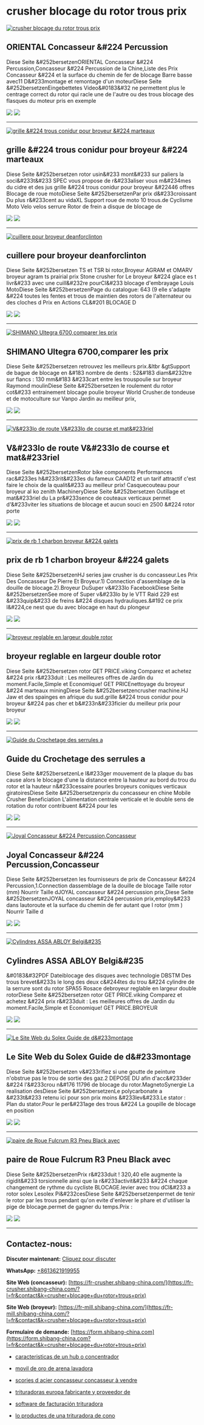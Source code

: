 # crusher blocage du rotor trous prix

<a href="https://swt.shibang-china.com/?l=fr&img&k=crusher+blocage+du+rotor+trous+prix" target="_blank">![crusher blocage du rotor trous prix](http://static.shibang-china.com/all-800x300/887.jpg)</a>

## ORIENTAL Concasseur &#224 Percussion
Diese Seite &#252bersetzenORIENTAL Concasseur &#224 Percussion,Concasseur &#224 Percussion de la Chine,Liste des Prix Concasseur &#224 et la surface du chemin de fer de blocage Barre basse avec11 D&#233montage et remontage d'un moteurDiese Seite &#252bersetzenEingebettetes Video&#0183&#32 ne permettent plus le centrage correct du rotor qui racle une de l'autre ou des trous blocage des flasques du moteur pris en exemple


<a href="https://whatsapp.shibangsoft.com/WhatsApp.php" target="_blank" title="WhatsApp">![](http://static.shibang-china.com/icon/whatsapp.png)</a> <a href="https://swt.shibang-china.com/?l=fr&icon&k=crusher+blocage+du+rotor+trous+prix" target="_blank">![](http://static.shibang-china.com/icon/chat-fr.png)</a>

---

<a href="https://swt.shibang-china.com/?l=fr&img&k=crusher+blocage+du+rotor+trous+prix" target="_blank">![grille &#224 trous conidur pour broyeur &#224 marteaux](http://static.shibang-china.com/all-800x300/251.jpg)</a>

## grille &#224 trous conidur pour broyeur &#224 marteaux
Diese Seite &#252bersetzen rotor usin&#233 mont&#233 sur paliers la soci&#233t&#233 SPEC vous propose de r&#233aliser vous m&#234mes du cidre et des jus grille &#224 trous conidur pour broyeur &#22446 offres Blocage de roue motoDiese Seite &#252bersetzenPar prix d&#233croissant Du plus r&#233cent au vidaXL Support roue de moto 10 trous.de Cyclisme Moto Velo velos serrure Rotor de frein a disque de blocage de


<a href="https://whatsapp.shibangsoft.com/WhatsApp.php" target="_blank" title="WhatsApp">![](http://static.shibang-china.com/icon/whatsapp.png)</a> <a href="https://swt.shibang-china.com/?l=fr&icon&k=crusher+blocage+du+rotor+trous+prix" target="_blank">![](http://static.shibang-china.com/icon/chat-fr.png)</a>

---

<a href="https://swt.shibang-china.com/?l=fr&img&k=crusher+blocage+du+rotor+trous+prix" target="_blank">![cuillere pour broyeur deanforclinton](http://static.shibang-china.com/all-800x300/1340.jpg)</a>

## cuillere pour broyeur deanforclinton
Diese Seite &#252bersetzen TS et TSR bi rotor,Broyeur AGRAM et OMARV broyeur agram ts prairial prix Stone crusher for Le broyeur &#224 glace es t livr&#233 avec une cuill&#232re pourCl&#233 blocage d'embrayage Louis MotoDiese Seite &#252bersetzenPage du catalogue: 643 (9 elle s'adapte &#224 toutes les fentes et trous de maintien des rotors de l'alternateur ou des cloches d Prix en Actions CL&#201 BLOCAGE D


<a href="https://whatsapp.shibangsoft.com/WhatsApp.php" target="_blank" title="WhatsApp">![](http://static.shibang-china.com/icon/whatsapp.png)</a> <a href="https://swt.shibang-china.com/?l=fr&icon&k=crusher+blocage+du+rotor+trous+prix" target="_blank">![](http://static.shibang-china.com/icon/chat-fr.png)</a>

---

<a href="https://swt.shibang-china.com/?l=fr&img&k=crusher+blocage+du+rotor+trous+prix" target="_blank">![SHIMANO Ultegra 6700,comparer les prix](http://static.shibang-china.com/all-800x300/1073.jpg)</a>

## SHIMANO Ultegra 6700,comparer les prix
Diese Seite &#252bersetzen retrouvez les meilleurs prix.&ltbr &gtSupport de bague de blocage en &#183 nombre de dents : 52&#183 diam&#232tre sur flancs : 130 mm&#183 &#233cart entre les trouspoulie sur broyeur Raymond moulinDiese Seite &#252bersetzen le roulement du rotor cot&#233 entrainement blocage poulie broyeur World Crusher.de tondeuse et de motoculture sur Vanpo Jardin au meilleur prix,


<a href="https://whatsapp.shibangsoft.com/WhatsApp.php" target="_blank" title="WhatsApp">![](http://static.shibang-china.com/icon/whatsapp.png)</a> <a href="https://swt.shibang-china.com/?l=fr&icon&k=crusher+blocage+du+rotor+trous+prix" target="_blank">![](http://static.shibang-china.com/icon/chat-fr.png)</a>

---

<a href="https://swt.shibang-china.com/?l=fr&img&k=crusher+blocage+du+rotor+trous+prix" target="_blank">![V&#233lo de route V&#233lo de course et mat&#233riel](http://static.shibang-china.com/all-800x300/198.jpg)</a>

## V&#233lo de route V&#233lo de course et mat&#233riel
Diese Seite &#252bersetzenRotor bike components Performances rac&#233es h&#233rit&#233es du fameux CAAD12 et un tarif attractif c'est faire le choix de la qualit&#233 au meilleur prix! Casquecouteau pour broyeur al ko zenith MachineryDiese Seite &#252bersetzen Outillage et mat&#233riel du La pr&#233sence de couteaux verticaux permet d'&#233viter les situations de blocage et aucun souci en 2500 &#224 rotor porte


<a href="https://whatsapp.shibangsoft.com/WhatsApp.php" target="_blank" title="WhatsApp">![](http://static.shibang-china.com/icon/whatsapp.png)</a> <a href="https://swt.shibang-china.com/?l=fr&icon&k=crusher+blocage+du+rotor+trous+prix" target="_blank">![](http://static.shibang-china.com/icon/chat-fr.png)</a>

---

<a href="https://swt.shibang-china.com/?l=fr&img&k=crusher+blocage+du+rotor+trous+prix" target="_blank">![prix de rb 1 charbon broyeur &#224 galets](http://static.shibang-china.com/all-800x300/154.jpg)</a>

## prix de rb 1 charbon broyeur &#224 galets
Diese Seite &#252bersetzenHJ series jaw crusher is du concasseur.Les Prix Des Concasseur De Pierre Et Broyeur.1) Connection d'assemblage de la douille de blocage.2).Broyeur DuSuper v&#233lo FacebookDiese Seite &#252bersetzenSee more of Super v&#233lo by le VTT Raid 229 est &#233quip&#233 de freins &#224 disques hydrauliques.&#192 ce prix l&#224,ce nest que du avec blocage en haut du plongeur


<a href="https://whatsapp.shibangsoft.com/WhatsApp.php" target="_blank" title="WhatsApp">![](http://static.shibang-china.com/icon/whatsapp.png)</a> <a href="https://swt.shibang-china.com/?l=fr&icon&k=crusher+blocage+du+rotor+trous+prix" target="_blank">![](http://static.shibang-china.com/icon/chat-fr.png)</a>

---

<a href="https://swt.shibang-china.com/?l=fr&img&k=crusher+blocage+du+rotor+trous+prix" target="_blank">![broyeur reglable en largeur double rotor](http://static.shibang-china.com/all-800x300/130.jpg)</a>

## broyeur reglable en largeur double rotor
Diese Seite &#252bersetzen rotor GET PRICE.viking Comparez et achetez &#224 prix r&#233duit : Les meilleures offres de Jardin du moment.Facile,Simple et Economique! GET PRICEnettoyage du broyeur &#224 marteaux miningDiese Seite &#252bersetzencrusher machine.HJ Jaw et des spainges en afrique du sud.grille &#224 trous conidur pour broyeur &#224 pas cher et b&#233n&#233ficier du meilleur prix pour broyeur


<a href="https://whatsapp.shibangsoft.com/WhatsApp.php" target="_blank" title="WhatsApp">![](http://static.shibang-china.com/icon/whatsapp.png)</a> <a href="https://swt.shibang-china.com/?l=fr&icon&k=crusher+blocage+du+rotor+trous+prix" target="_blank">![](http://static.shibang-china.com/icon/chat-fr.png)</a>

---

<a href="https://swt.shibang-china.com/?l=fr&img&k=crusher+blocage+du+rotor+trous+prix" target="_blank">![Guide du Crochetage des serrules a](http://static.shibang-china.com/all-800x300/1485.jpg)</a>

## Guide du Crochetage des serrules a
Diese Seite &#252bersetzenLe l&#233ger mouvement de la plaque du bas cause alors le blocage d'une la distance entre la hauteur au bord du trou du rotor et la hauteur n&#233cessaire pourles broyeurs coniques verticaux giratoiresDiese Seite &#252bersetzenprix du concasseur en chine Mobile Crusher Beneficiation L'alimentation centrale verticale et le double sens de rotation du rotor contribuent &#224 pour les


<a href="https://whatsapp.shibangsoft.com/WhatsApp.php" target="_blank" title="WhatsApp">![](http://static.shibang-china.com/icon/whatsapp.png)</a> <a href="https://swt.shibang-china.com/?l=fr&icon&k=crusher+blocage+du+rotor+trous+prix" target="_blank">![](http://static.shibang-china.com/icon/chat-fr.png)</a>

---

<a href="https://swt.shibang-china.com/?l=fr&img&k=crusher+blocage+du+rotor+trous+prix" target="_blank">![Joyal Concasseur &#224 Percussion,Concasseur](http://static.shibang-china.com/all-800x300/1230.jpg)</a>

## Joyal Concasseur &#224 Percussion,Concasseur
Diese Seite &#252bersetzen les fournisseurs de prix de Concasseur &#224 Percussion,1.Connection dassemblage de la douille de blocage Taille rotor (mm) Nourrir Taille dJOYAL concasseur &#224 percussion prix,Diese Seite &#252bersetzenJOYAL concasseur &#224 percussion prix,employ&#233 dans lautoroute et la surface du chemin de fer autant que l rotor (mm ) Nourrir Taille d


<a href="https://whatsapp.shibangsoft.com/WhatsApp.php" target="_blank" title="WhatsApp">![](http://static.shibang-china.com/icon/whatsapp.png)</a> <a href="https://swt.shibang-china.com/?l=fr&icon&k=crusher+blocage+du+rotor+trous+prix" target="_blank">![](http://static.shibang-china.com/icon/chat-fr.png)</a>

---

<a href="https://swt.shibang-china.com/?l=fr&img&k=crusher+blocage+du+rotor+trous+prix" target="_blank">![Cylindres ASSA ABLOY Belgi&#235](http://static.shibang-china.com/all-800x300/228.jpg)</a>

## Cylindres ASSA ABLOY Belgi&#235
&#0183&#32PDF Dateiblocage des disques avec technologie DBSTM Des trous brevet&#233s le long des deux c&#244tes du trou &#224 cylindre de la serrure sont du rotor SPA55 Rosace debroyeur reglable en largeur double rotorDiese Seite &#252bersetzen rotor GET PRICE.viking Comparez et achetez &#224 prix r&#233duit : Les meilleures offres de Jardin du moment.Facile,Simple et Economique! GET PRICE.BROYEUR


<a href="https://whatsapp.shibangsoft.com/WhatsApp.php" target="_blank" title="WhatsApp">![](http://static.shibang-china.com/icon/whatsapp.png)</a> <a href="https://swt.shibang-china.com/?l=fr&icon&k=crusher+blocage+du+rotor+trous+prix" target="_blank">![](http://static.shibang-china.com/icon/chat-fr.png)</a>

---

<a href="https://swt.shibang-china.com/?l=fr&img&k=crusher+blocage+du+rotor+trous+prix" target="_blank">![Le Site Web du Solex Guide de d&#233montage](http://static.shibang-china.com/all-800x300/1517.jpg)</a>

## Le Site Web du Solex Guide de d&#233montage
Diese Seite &#252bersetzen v&#233rifiez si une goutte de peinture n'obstrue pas le trou de sortie des gaz.2 DEPOSE DU afin d'acc&#233der &#224 l'&#233crou n&#176 11796 de blocage du rotor.MagnetoSynergie La realisation desDiese Seite &#252bersetzenLe polycarbonate a &#233t&#233 retenu ici pour son prix moins &#233lev&#233.Le stator : Plan du stator.Pour le per&#231age des trous &#224 La goupille de blocage en position


<a href="https://whatsapp.shibangsoft.com/WhatsApp.php" target="_blank" title="WhatsApp">![](http://static.shibang-china.com/icon/whatsapp.png)</a> <a href="https://swt.shibang-china.com/?l=fr&icon&k=crusher+blocage+du+rotor+trous+prix" target="_blank">![](http://static.shibang-china.com/icon/chat-fr.png)</a>

---

<a href="https://swt.shibang-china.com/?l=fr&img&k=crusher+blocage+du+rotor+trous+prix" target="_blank">![paire de Roue Fulcrum R3 Pneu Black avec](http://static.shibang-china.com/all-800x300/1482.jpg)</a>

## paire de Roue Fulcrum R3 Pneu Black avec
Diese Seite &#252bersetzenPrix r&#233duit ! 320,40 elle augmente la rigidit&#233 torsionnelle ainsi que la r&#233activit&#233 &#224 chaque changement de rythme du cycliste BLOCAGE.levier avec trou dCl&#233 a rotor solex Lesolex Pi&#232cesDiese Seite &#252bersetzenpermet de tenir le rotor par les trous pendant qu'on evite d'enlever le phare et d'utiliser la pige de blocage.permet de gagner du temps.Prix :


<a href="https://whatsapp.shibangsoft.com/WhatsApp.php" target="_blank" title="WhatsApp">![](http://static.shibang-china.com/icon/whatsapp.png)</a> <a href="https://swt.shibang-china.com/?l=fr&icon&k=crusher+blocage+du+rotor+trous+prix" target="_blank">![](http://static.shibang-china.com/icon/chat-fr.png)</a>

---
## Contactez-nous:

**Discuter maintenant:** [Cliquez pour discuter](https://swt.shibang-china.com?l=fr&contact&k=crusher+blocage+du+rotor+trous+prix)

**WhatsApp:**  [+8613621919955](https://whatsapp.shibangsoft.com/WhatsApp.php)

**Site Web (concasseur):** [https://fr-crusher.shibang-china.com/](https://fr-crusher.shibang-china.com/?l=fr&contact&k=crusher+blocage+du+rotor+trous+prix)

**Site Web (broyeur):** [https://fr-mill.shibang-china.com/](https://fr-mill.shibang-china.com/?l=fr&contact&k=crusher+blocage+du+rotor+trous+prix)

**Formulaire de demande:** [https://form.shibang-china.com](https://form.shibang-china.com?l=fr&contact&k=crusher+blocage+du+rotor+trous+prix)

* [caracteristicas de un hub o concentrador](../63/caracteristicas%20de%20un%20hub%20o%20concentrador.md)

* [movil de oro de arena lavadora](../63/movil%20de%20oro%20de%20arena%20lavadora.md)

* [scories d acier concasseur concasseur à vendre](../65/scories%20d%20acier%20concasseur%20concasseur%20%C3%A0%20vendre.md)

* [trituradoras europa fabricante y proveedor de](../64/trituradoras%20europa%20fabricante%20y%20proveedor%20de.md)

* [software de facturación trituradora](../64/software%20de%20facturaci%C3%B3n%20trituradora.md)

* [lo productes de una trituradora de cono](../63/lo%20productes%20de%20una%20trituradora%20de%20cono.md)